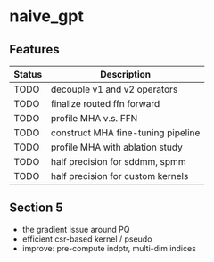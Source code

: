 # naive_gpt


## Features
| Status | Description                        |
| ------ | ---------------------------------- |
| TODO   | decouple v1 and v2 operators       |
| TODO   | finalize routed ffn forward        |
| TODO   | profile MHA v.s. FFN               |
| TODO   | construct MHA fine-tuning pipeline |
| TODO   | profile MHA with ablation study    |
| TODO   | half precision for sddmm, spmm     |
| TODO   | half precision for custom kernels  |



## Section 5
+ the gradient issue around PQ
+ efficient csr-based kernel / pseudo
+ improve: pre-compute indptr, multi-dim indices
